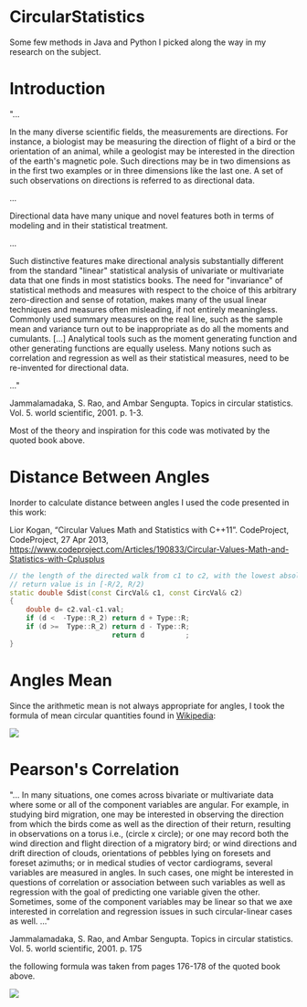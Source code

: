 # CircularStatistics
Some few methods in Java and Python I picked along the way in my research on the subject.

# Introduction
"... 

In the many diverse scientific fields, the measurements are directions. For instance, a biologist may be measuring the direction of flight of a bird or the orientation of an animal, while a geologist may be interested in the direction of the earth's magnetic pole. Such directions may be in two dimensions as in the first two examples or in three dimensions like the last one. A set of such observations on directions is referred to as directional data.

...

Directional data have many unique and novel features both in terms of modeling and in their statistical treatment.

...

Such distinctive features make directional analysis substantially different from the standard "linear" statistical analysis of univariate or multivariate data that one finds in most statistics books. The need for "invariance" of statistical methods and measures with respect to the choice of this arbitrary zero-direction and sense of rotation, makes many of the usual linear techniques and measures often misleading, if not entirely meaningless. Commonly used summary measures on the real line, such as the sample mean and variance turn out to be inappropriate as do all the moments and cumulants. [...] Analytical tools such as the moment generating function and other generating functions are equally useless. Many notions such as correlation and regression as well as their statistical measures, need to be re-invented for directional data.

..."

Jammalamadaka, S. Rao, and Ambar Sengupta. Topics in circular statistics. Vol. 5. world scientific, 2001. p. 1-3.

Most of the theory and inspiration for this code was motivated by the quoted book above.

# Distance Between Angles
Inorder to calculate distance between angles I used the code presented in this work:

Lior Kogan, “Circular Values Math and Statistics with C++11”. CodeProject, CodeProject, 27 Apr 2013, https://www.codeproject.com/Articles/190833/Circular-Values-Math-and-Statistics-with-Cplusplus 

```C++
// the length of the directed walk from c1 to c2, with the lowest absolute-value length
// return value is in [-R/2, R/2)
static double Sdist(const CircVal& c1, const CircVal& c2)
{
    double d= c2.val-c1.val;
    if (d <  -Type::R_2) return d + Type::R;
    if (d >=  Type::R_2) return d - Type::R;
                         return d          ;
}
```

# Angles Mean
Since the arithmetic mean is not always appropriate for angles, I took the formula of mean circular quantities found in [Wikipedia](https://en.wikipedia.org/wiki/Mean_of_circular_quantities):

<img src="https://latex.codecogs.com/gif.latex?%5Cbar%7B%5Calpha%7D%3D%5Carctan2%5CBigg%28%5Ccfrac%7B1%7D%7BN%7D%5CSigma%5EN_%7Bj%3D1%7D%5Csin%28%5Calpha_j%29%2C%5Ccfrac%7B1%7D%7BN%7D%5CSigma%5EN_%7Bj%3D1%7D%5Ccos%28%5Calpha_j%29%5CBigg%29">

# Pearson's Correlation
"...
In many situations, one comes across bivariate or multivariate data where some or all of the component variables are angular. For example, in studying bird migration, one may be interested in observing the direction from which the birds come as well as the direction of their return, resulting in observations on a torus i.e., (circle x circle); or one may record both the wind direction and flight direction of a migratory bird; or wind directions and drift direction of clouds, orientations of pebbles lying on foresets and foreset azimuths; or in medical studies of vector cardiograms, several variables are measured in angles. In such cases, one might be interested in questions of correlation or association between such variables as well as regression with the goal of predicting one variable given the other. Sometimes, some of the component variables may be linear so that we axe interested in correlation and regression issues in such circular-linear cases as well.
..."

Jammalamadaka, S. Rao, and Ambar Sengupta. Topics in circular statistics. Vol. 5. world scientific, 2001. p. 175

the following formula was taken from pages 176-178 of the quoted book above.

<img src="https://latex.codecogs.com/gif.latex?PearsonCircular_%7B%5Calpha%2C%5Cbeta%7D%3D%5Ccfrac%7B%5CSigma%5EN_%7Bi%3D1%7D%5Csin%28%5Calpha_i-%5Cbar%7B%5Calpha%7D%29%5Csin%28%5Cbeta_i-%5Cbar%7B%5Cbeta%7D%29%7D%7B%5Csqrt%7B%5CSigma%5EN_%7Bi%3D1%7D%5Csin%5E2%28%5Calpha_i-%5Cbar%7B%5Calpha%7D%29%5CSigma%5EN_%7Bi%3D1%7D%5Csin%5E2%28%5Cbeta_i-%5Cbar%7B%5Cbeta%7D%29%7D%7D">
